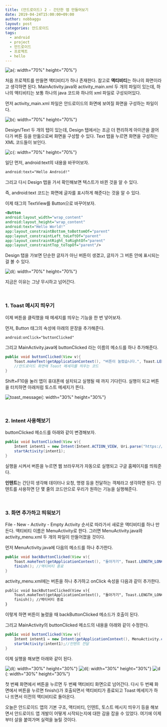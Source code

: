 ```yaml
---
title: (안드로이드) 2 - 간단한 앱 만들어보기
date: 2019-04-24T15:00:00+09:00
author: nobbaggu
layout: post
categories: 안드로이드
tags:
  - android
  - project
  - 안드로이드
  - 프로젝트
  - hello
---
```


![a](https://nobbaggu.github.io/images/android/2/a.png){: width="70%" height="70%"}

처음 프로젝트를 만들면 액티비티가 하나 존재한다. 참고로 **액티비티**는 하나의 화면이라고 생각하면 된다. MainActivity.java와 activity_main.xml 두 개의 파일이 있는데, 하나의 액티비티는 보통 하나의 java 코드와 하나의 xml 파일로 구성되어있다.

먼저 activity_main.xml 파일은 안드로이드의 화면에 보여질 화면을 구성하는 파일이다.

![b](https://nobbaggu.github.io/images/android/2/b.png){: width="70%" height="70%"}

Design/Text 두 개의 탭이 있는데, Design 탭에서는 조금 더 편리하게 아이콘을 끌어다가 버튼 등을 만듦으로써 화면을 구성할 수 있다. Text 탭을 누르면 화면을 구성하는 XML 코드들이 보인다.

![c](https://nobbaggu.github.io/images/android/2/c.png){: width="70%" height="70%"}

일단 먼저, android:text의 내용을 바꾸어보자.

~~~ xml
android:text="Hello Android!"
~~~

그리고 다시 Design 탭을 가서 확인해보면 텍스트가 바뀐 것을 알 수 있다.

즉, android:text 코드는 화면에 글자를 표시하게 해준다는 것을 알 수 있다.

이제 <TextView> 태그의 TextView를 Button으로 바꾸어보자.

~~~ xml
<Button
android:layout_width="wrap_content"
android:layout_height="wrap_content"
android:text="Hello World!"
app:layout_constraintBottom_toBottomOf="parent"
app:layout_constraintLeft_toLeftOf="parent"
app:layout_constraintRight_toRightOf="parent"
app:layout_constraintTop_toTopOf="parent"/>
~~~

Design 탭을 가보면 단순한 글자가 아닌 버튼이 생겼고, 글자가 그 버튼 안에 표시되는 걸 볼 수 있다.

![d](https://nobbaggu.github.io/images/android/2/d.png){: width="70%" height="70%"}

지금은 이유는 그냥 무시하고 넘어간다.

&nbsp;
### 1. Toast 메시지 띄우기

이제 버튼을 클릭했을 때 메세지를 띄우는 기능을 한 번 넣어보자.

먼저, Button 태그의 속성에 아래의 문장을 추가해준다.

~~~ xml
android:onClick="buttonClicked"
~~~

그리고 MainActivity.java에 buttonClicked 라는 이름의 메소드를 하나 추가해준다.

~~~ java
public void buttonClicked(View v){
	Toast.makeText(getApplicationContext(), "버튼이 눌렸습니다.", Toast.LENGTH_LONG);
    //안드로이드 화면에 Toast 메세지를 띄우는 코드
}
~~~

Shift+F10을 눌러 앱이 휴대폰에 설치되고 실행될 때 까지 기다린다. 실행이 되고 버튼을 터치하면 아래처럼 토스트 메세지가 뜬다.

![toast_message](https://nobbaggu.github.io/images/android/2/toast_message.jpg){: width="30%" height="30%"}

&nbsp;
### 2. Intent 사용해보기

buttonClicked 메소드를 아래와 같이 변경해보자.

~~~ java
public void buttonClicked(View v){
    Intent intent1 = new Intent(Intent.ACTION_VIEW, Uri.parse("https://www.google.com"));
    startActivity(intent1);
}
~~~

실행을 시켜서 버튼을 누르면 웹 브라우저가 자동으로 실행되고 구글 홈페이지를 띄워준다.

**인텐트**는 간단히 생각해 데이터나 요청, 명령 등을 전달하는 객체라고 생각하면 된다. 인텐트를 사용하면 단 몇 줄의 코드만으로 우리가 원하는 기능을 실행해준다.

&nbsp;
### 3. 화면 추가하고 띄워보기

File - New - Activity - Empty Activity 순서로 따라가서 새로운 액티비티를 하나 만든다. 액티비티 이름은 MenuActivity로 한다.
그러면 MenuActivity.java와 activity_menu.xml 두 개의 파일이 만들어졌을 것이다.

먼저 MenuActivity.java에 다음의 메소드를 하나 추가한다.

~~~ java
public void backButtonClicked(View v){
    Toast.makeText(getApplicationContext(), "돌아가기", Toast.LENGTH_LONG).show();
    finish(); //액티비티 종료
}
~~~

activity_menu.xml에는 버튼을 하나 추가하고 onClick 속성을 다음과 같이 추가한다.

~~~ xml
public void backButtonClicked(View v){
    Toast.makeText(getApplicationContext(), "돌아가기", Toast.LENGTH_LONG).show();
    finish(); //액티비티 종료
}
~~~

이렇게 하면 버튼이 눌렸을 때 backButtonClicked 메소드가 호출이 된다.

그리고 MainActivity의 buttonClicked 메소드의 내용을 아래와 같이 수정한다.

~~~ java
public void buttonClicked(View v){
    Intent intent1 = new Intent(getApplicationContext(), MenuActivity.class);//새로 만든 액티비티를 인텐트로 만들기
    startActivity(intent1);//인텐트 전달
}
~~~

이제 실행을 해보면 아래와 같이 된다.

![d](https://nobbaggu.github.io/images/android/2/aa.jpg){: width="30%" height="30%"}
![d](https://nobbaggu.github.io/images/android/2/bb.jpg){: width="30%" height="30%"}
![d](https://nobbaggu.github.io/images/android/2/cc.jpg){: width="30%" height="30%"}

첫 번째 화면에서 버튼을 누르면 두 번째 액티비티 화면으로 넘어간다. 다시 두 번째 화면에서 버튼을 누르면 finish()가 호출되면서 액티비티가 종료되고 Toast 메세지가 하나 뜨면서 이전의 액티비티로 돌아온다.

오늘은 안드로이드 앱의 기본 구조, 액티비티, 인텐트, 토스트 메시지 띄우기 등을 해보면서 안드로이드 앱 개발이 어떻게 시작되는지에 대한 감을 잡을 수 있었다. 여기에 이제부터 살을 붙여가며 실력을 늘릴 것이다.